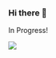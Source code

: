 ### Hi there 👋

In Progress!

![](https://komarev.com/ghpvc/?username=ViswanathaReddyGajjala&color=blueviolet)

<!-- https://github.com/anuraghazra/github-readme-stats 
https://github.com/antonkomarev/github-profile-views-counter
[![Viswa's GitHub stats](https://github-readme-stats.vercel.app/api?username=ViswanathaReddyGajjala)](https://github.com/ViswanathaReddyGajjala/github-readme-stats)
--> 


<!--
**ViswanathaReddyGajjala/ViswanathaReddyGajjala** is a ✨ _special_ ✨ repository because its `README.md` (this file) appears on your GitHub profile.

Here are some ideas to get you started:

- 🔭 I’m currently working on ...
- 🌱 I’m currently learning ...
- 👯 I’m looking to collaborate on ...
- 🤔 I’m looking for help with ...
- 💬 Ask me about ...
- 📫 How to reach me: ...
- 😄 Pronouns: ...
- ⚡ Fun fact: ...
-->

